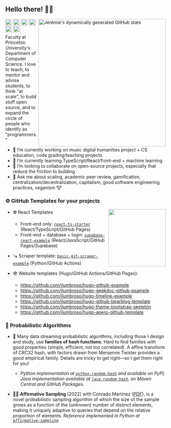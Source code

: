<!--
**jlumbroso/jlumbroso** is a ✨ _special_ ✨ repository because its `README.md` (this file) appears on your GitHub profile.

Here are some ideas to get you started:

- 🔭 I’m currently working on ...
- 🌱 I’m currently learning ...
- 👯 I’m looking to collaborate on ...
- 🤔 I’m looking for help with ...
- 💬 Ask me about ...
- 📫 How to reach me: ...
- 😄 Pronouns: ...
- ⚡ Fun fact: ...
-->

## Hello there! 👋🏻

<link rel="stylesheet" href="https://use.fontawesome.com/releases/v5.6.1/css/all.css" integrity="sha384-gfdkjb5BdAXd+lj+gudLWI+BXq4IuLW5IT+brZEZsLFm++aCMlF1V92rMkPaX4PP" crossorigin="anonymous">

[<img align="right" width="400" alt="Jérémie's dynamically generated GitHub stats" src="https://github-readme-stats.vercel.app/api?username=jlumbroso&show_icons=true&title_color=598432&icon_color=94AE16&bg_color=ffffff&border_color=598432&text_color=173552"/>](https://github.com/jlumbroso/)

<!--Mastodon verification-->
<link rel="me" href="https://hci.social/@lumbroso">
<a href="https://hci.social/@lumbroso">
  <img align="left" alt="Jérémie's Mastodon" width="22px" src="https://cdn.jsdelivr.net/npm/simple-icons@v3/icons/mastodon.svg" />
</a>
<a href="https://twitter.com/JeremieLumbroso">
  <img align="left" alt="Jérémie's Twitter" width="22px" src="https://cdn.jsdelivr.net/npm/simple-icons@v3/icons/twitter.svg" />
</a>
<a href="https://github.com/jlumbroso">
  <img align="left" alt="Jérémie's Github" width="22px" src="https://cdn.jsdelivr.net/npm/simple-icons@v3/icons/github.svg" />
</a>
<a href="https://orcid.org/0000-0002-5563-687X">
  <img align="left" alt="Jérémie's ORCID" width="22px" src="https://cdn.jsdelivr.net/npm/simple-icons@v3/icons/orcid.svg" />
</a>
<a href="https://scholar.google.com/citations?user=WeHh1d0AAAAJ&hl=en&oi=ao">
  <img align="left" alt="Jérémie's GoogleScholar" width="22px" src="https://cdn.jsdelivr.net/npm/simple-icons@v3/icons/googlescholar.svg" />
</a>
<a href="https://www.linkedin.com/in/j%C3%A9r%C3%A9mie-lumbroso/">
  <img align="left" alt="Jérémie's LinkedIn" width="22px" src="https://cdn.jsdelivr.net/npm/simple-icons@v3/icons/linkedin.svg" />
</a>
<br/><br/>

Faculty at Princeton University's Department of Computer Science. I love to teach, to mentor and advise students, to think "at scale", to build stuff open source, and to expand the circle of people who identify as "programmers."

- 🔭 I’m currently working on music digital humanities project + CS education, code grading/teaching projects
- 🌱 I’m currently learning TypeScript/React/front-end + machine learning
- 👯 I’m looking to collaborate on open-source projects, especially that reduce the friction to building
- 💬 Ask me about scaling, academic peer review, gamification, centralization/decentralization, capitalism, good software engineering practices, veganism 🐮

### ⚙️ GitHub Templates for your projects

<!--Languages-->
<img align="right" height="180em" src="https://github-readme-stats.vercel.app/api/top-langs/?username=jlumbroso&layout=compact&langs_count=10&title_color=598432&icon_color=94AE16&bg_color=ffffff&border_color=598432&text_color=173552" />

- ☢️ React Templates

  - Front-end only: [`react-ts-starter`](https://github.com/jlumbroso/react-ts-starter) (React/TypeScript/GitHub Pages)
  - Front-end + database + login: [`supabase-react-example`](https://github.com/jlumbroso/supabase-react-example) (React/JavaScript/GitHub Pages/Supabase)

- 🪚 Scraper template: [`basic-git-scraper-example`](https://github.com/jlumbroso/basic-git-scraper-template) (Python/GitHub Actions)

- 🕸️ Website templates (Hugo/GitHub Actions/GitHub Pages):

  - https://github.com/jlumbroso/hugo-github-example
  - https://github.com/jlumbroso/hugo-geekdoc-github-example
  - https://github.com/jlumbroso/hugo-timeline-example
  - https://github.com/jlumbroso/hugo-github-bearblog-template
  - https://github.com/jlumbroso/hugo-theme-bootstrap-skeleton
  - https://github.com/jlumbroso/hugo-apero-github-template

### 🎲 Probabilistic Algorithms

- 🌊 Many data streaming probabilistic algorithms, including those I design and study, use **families of hash functions**. Hard to find families with good properties (simple, efficient, not too correlated). A affine transform of CRC32 hash, with factors drawn from Mersenne Twister provides a good empirical family. Details are tricky to get right—so I get them right for you!

  - _Python implementation at [`python-random-hash`](https://github.com/jlumbroso/python-random-hash) and available on PyPI; Java implementation available at [`java-random-hash`](https://github.com/jlumbroso/java-random-hash), on Maven Central and GitHub Packages._

- 🙆🏼 **Affirmative Sampling** (2022) with Conrado Martínez ([PDF](https://collaborate.princeton.edu/en/publications/affirmative-sampling-theory-and-applications)), is a novel probabilistic sampling algorithm of which the size of the sample grows as a function of the (unknown) number of distinct elements, making it uniquely adaptive to queries that depend on the relative proportion of elements. _Reference implemented in Python at [`affirmative-sampling`](https://github.com/jlumbroso/affirmative-sampling)_
